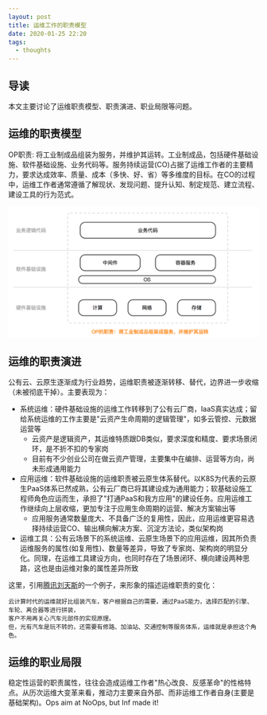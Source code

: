 ```yaml
---
layout: post
title: 运维工作的职责模型
date: 2020-01-25 22:20
tags:
  - thoughts
---
```


## 导读
本文主要讨论了运维职责模型、职责演进、职业局限等问题。

## 运维的职责模型
OP职责: 将工业制成品组装为服务，并维护其运转。工业制成品，包括硬件基础设施、软件基础设施、业务代码等。服务持续运营(CO)占据了运维工作者的主要精力，要求达成效率、质量、成本（多快、好、省）等多维度的目标。在CO的过程中，运维工作者通常遵循了解现状、发现问题、提升认知、制定规范、建立流程、建设工具的行为范式。

![page.png](https://raw.githubusercontent.com/niean/niean.github.io/master/images/20200125/op-model.png)

## 运维的职责演进
公有云、云原生逐渐成为行业趋势，运维职责被逐渐转移、替代，边界进一步收缩（未被彻底干掉）。主要表现为：

- 系统运维：硬件基础设施的运维工作转移到了公有云厂商，IaaS真实达成；留给系统运维的工作主要是"云资产生命周期的逻辑管理"，如多云管控、元数据运营等
    - 云资产是逻辑资产，其运维特质跟DB类似，要求深度和精度、要求场景闭环，是不折不扣的专家岗
    - 目前有不少创业公司在做云资产管理，主要集中在编排、运营等方向，尚未形成通用能力
- 应用运维：软件基础设施的运维职责被云原生体系替代。以K8S为代表的云原生PaaS体系已然成熟，公有云厂商已将其建设成为通用能力；软基础设施工程师角色应运而生，承担了"打通PaaS和我方应用"的建设任务。应用运维工作继续向上层收缩，更加专注于应用生命周期的运营、解决方案输出等
    - 应用服务通常数量庞大、不具备广泛的复用性，因此，应用运维更容易选择持续运营CO、输出横向解决方案、沉淀方法论，类似架构岗
- 运维工具：公有云场景下的系统运维、云原生场景下的应用运维，因其所负责运维服务的属性(如复用性)、数量等差异，导致了专家岗、架构岗的明显分化。同理，在运维工具建设方向，也同时存在了场景闭环、横向建设两种思路，这也是由运维对象的属性差异所致

这里，引用[腾讯刘天斯](https://mp.weixin.qq.com/s/_wwlN7GeF6VkmrK3q5__tw)的一个例子，来形象的描述运维职责的变化：

```
云计算时代的运维就好比组装汽车，客户根据自己的需要，通过PaaS能力，选择匹配的引擎、车轮、离合器等进行拼装，  
客户不用再关心汽车元部件的实现原理。  
但，光有汽车是玩不转的，还需要有修路、加油站、交通控制等服务体系，运维就是承担这个角色。
```

## 运维的职业局限
稳定性运营的职责属性，往往会造成运维工作者"热心改良、反感革命"的性格特点。从历次运维大变革来看，推动力主要来自外部、而非运维工作者自身(主要是基础架构)。Ops aim at NoOps, but Inf made it!
